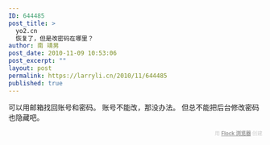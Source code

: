 ```yaml
---
ID: 644485
post_title: >
  yo2.cn
  恢复了，但是改密码在哪里？
author: 南 靖男
post_date: 2010-11-09 10:53:06
post_excerpt: ""
layout: post
permalink: https://larryli.cn/2010/11/644485
published: true
---
```

可以用邮箱找回账号和密码。
账号不能改，那没办法。
但总不能把后台修改密码也隐藏吧。
  <div class="flockcredit" style="text-align: right; color: #CCC; font-size: x-small;">用 <a href="http://www.flock.com/blogged-with-flock" style="color: #999; font-weight: bold;" target="_new" title="Flock 浏览器">Flock 浏览器</a> 创建</div>
